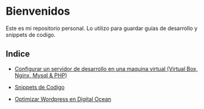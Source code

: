 # Bienvenidos

Este es mi repositorio personal. Lo utilizo para guardar guías de desarrollo y snippets de codigo.

## Indice

+ [Configurar un servidor de desarrollo en una maquina virtual (Virtual Box, Nginx, Mysql & PHP)](https://github.com/LucasNatoli/LucasNatoli/blob/master/setup-server.md)
+ [Snippets de Codigo](https://github.com/LucasNatoli/LucasNatoli/blob/master/snips.md)

+ [Optimizar Wordpress en Digital Ocean](https://github.com/LucasNatoli/LucasNatoli/blob/master/optimizar-wordpress-digital-ocean.md)
